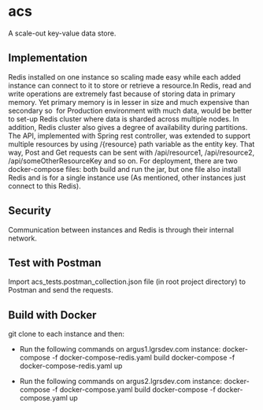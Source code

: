 # acs
A scale-out key-value data store.

Implementation
---------------
Redis installed on one instance so scaling made easy while each added instance can connect to it to store or retrieve a resource.In Redis, read and write operations are extremely fast because of storing data in primary memory. Yet primary memory is in lesser in size and much expensive than secondary so 
for Production environment with much data, would be better to set-up Redis cluster where data is sharded across multiple nodes. In addition, Redis cluster also gives a degree of availability during partitions.
The API, implemented with Spring rest controller, was extended to support multiple resources by using /{resource} path variable as the entity key. That way, Post and Get requests can be sent with /api/resource1, /api/resource2, /api/someOtherResourceKey and so on.
For deployment, there are two docker-compose files: both build and run the jar, but one file also install Redis and is for a single instance use (As mentioned, other instances just connect to this Redis).

Security
---------
Communication between instances and Redis is through their internal network.

Test with Postman
------------------
Import acs_tests.postman_collection.json file (in root project directory) to Postman and send the requests.

Build with Docker
------------------------
git clone to each instance and then:

* Run the following commands on argus1.lgrsdev.com instance:
docker-compose -f docker-compose-redis.yaml build
docker-compose -f docker-compose-redis.yaml up

* Run the following commands on argus2.lgrsdev.com instance:
docker-compose -f docker-compose.yaml build
docker-compose -f docker-compose.yaml up
